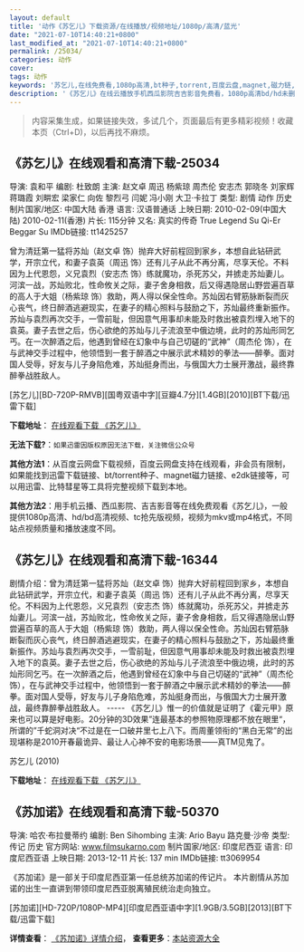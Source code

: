 ```yaml
---
layout: default
title: '动作《苏乞儿》下载资源/在线播放/视频地址/1080p/高清/蓝光'
date: "2021-07-10T14:40:21+0800"
last_modified_at: "2021-07-10T14:40:21+0800"
permalink: /25034/
categories: 动作
cover:
tags: 动作
keywords: '苏乞儿,在线免费看,1080p高清,bt种子,torrent,百度云盘,magnet,磁力链,迅雷下载资源'
description: '《苏乞儿》在线云播放手机西瓜影院吉吉影音免费看，1080p高清bd/hd未删减完整版和tc抢先枪版，mkv/mp4格式，附带bt/torrent种子、magnet/磁力链、百度云盘、网盘资源迅雷下载链接'
---
```


>内容采集生成，如果链接失效，多试几个，页面最后有更多精彩视频！收藏本页（Ctrl+D)，以后再找不麻烦。


## 《苏乞儿》在线观看和高清下载-25034

导演: 袁和平 编剧: 杜致朗 主演: 赵文卓 周迅 杨紫琼 周杰伦 安志杰 郭晓冬 刘家辉 蒋璐霞 刘畊宏 梁家仁 向佐 黎烈弓 闫妮 冯小刚 大卫·卡拉丁 类型: 剧情 动作 历史 制片国家/地区: 中国大陆 香港 语言: 汉语普通话 上映日期: 2010-02-09(中国大陆) 2010-02-11(香港) 片长: 115分钟 又名: 真实的传奇 True Legend Su Qi-Er Beggar Su IMDb链接: tt1425257

曾为清廷第一猛将苏灿（赵文卓 饰）抛弃大好前程回到家乡，本想自此钻研武学，开宗立代，和妻子袁英（周迅 饰）还有儿子从此不再分离，尽享天伦。不料因为上代恩怨，义兄袁烈（安志杰 饰）练就魔功，杀死苏父，并掳走苏灿妻儿。河滨一战，苏灿败北，性命攸关之际，妻子舍身相救，后又得遇隐居山野尝遍百草的高人于大姐（杨紫琼 饰）救助，两人得以保全性命。苏灿因右臂筋脉断裂而灰心丧气，终日醉酒逃避现实，在妻子的精心照料与鼓励之下，苏灿最终重新振作。苏灿与袁烈再次交手，一雪前耻，但因意气用事却未能及时救出被袁烈埋入地下的袁英。妻子去世之后，伤心欲绝的苏灿与儿子流浪至中俄边境，此时的苏灿形同乞丐。在一次醉酒之后，他遇到曾经在幻象中与自己切磋的“武神”（周杰伦 饰），在与武神交手过程中，他领悟到一套于醉酒之中展示武术精妙的拳法——醉拳。面对国人受辱，好友与儿子身陷危难，苏灿挺身而出，与俄国大力士展开激战，最终靠醉拳战胜敌人。


[苏乞儿][BD-720P-RMVB][国粤双语中字][豆瓣4.7分][1.4GB][2010][BT下载/迅雷下载]

**下载地址**： [在线观看下载 《苏乞儿》](https://www.btdx8.com/torrent/true_legend_2010.html) 


**无法下载?**：`如果迅雷因版权原因无法下载，关注微信公众号 `

**其他方法1**：从百度云网盘下载视频，百度云网盘支持在线观看，非会员有限制，如果能找到迅雷下载链接、bt/torrent种子、magnet磁力链接、e2dk链接等，可以用迅雷、比特彗星等工具将完整视频下载到本地。

**其他方法2**：用手机云播、西瓜影院、吉吉影音等在线免费观看《苏乞儿》，一般提供1080p高清、hd/bd高清视频、tc抢先版视频，视频为mkv或mp4格式，不同站点视频质量和播放速度不同。


## 《苏乞儿》在线观看和高清下载-16344

剧情介绍：曾为清廷第一猛将苏灿（赵文卓 饰）抛弃大好前程回到家乡，本想自此钻研武学，开宗立代，和妻子袁英（周迅 饰）还有儿子从此不再分离，尽享天伦。不料因为上代恩怨，义兄袁烈（安志杰 饰）练就魔功，杀死苏父，并掳走苏灿妻儿。河滨一战，苏灿败北，性命攸关之际，妻子舍身相救，后又得遇隐居山野尝遍百草的高人于大姐（杨紫琼 饰）救助，两人得以保全性命。苏灿因右臂筋脉断裂而灰心丧气，终日醉酒逃避现实，在妻子的精心照料与鼓励之下，苏灿最终重新振作。苏灿与袁烈再次交手，一雪前耻，但因意气用事却未能及时救出被袁烈埋入地下的袁英。妻子去世之后，伤心欲绝的苏灿与儿子流浪至中俄边境，此时的苏灿形同乞丐。在一次醉酒之后，他遇到曾经在幻象中与自己切磋的“武神”（周杰伦 饰），在与武神交手过程中，他领悟到一套于醉酒之中展示武术精妙的拳法——醉拳。面对国人受辱，好友与儿子身陷危难，苏灿挺身而出，与俄国大力士展开激战，最终靠醉拳战胜敌人。 ----- 《苏乞儿》惟一的价值就是证明了《霍元甲》原来也可以算是好电影。20分钟的3D效果”连最基本的参照物原理都不放在眼里“，所谓的”千蛇洞对决“不过是在一口破井里七上八下。而周董领衔的“黑白无常”的出现堪称是2010开春最诡异、最让人心神不安的电影场景——真TM见鬼了。


苏乞儿 (2010)

**下载地址**： [在线观看下载 《苏乞儿》](https://www.btbtdy.me/btdy/dy4104.html) 


## 《苏加诺》在线观看和高清下载-50370

导演: 哈农·布拉曼蒂约 编剧: Ben Sihombing 主演: Ario Bayu 路克曼·沙帝 类型: 传记 历史 官方网站: www.filmsukarno.com 制片国家/地区: 印度尼西亚 语言: 印度尼西亚语 上映日期: 2013-12-11 片长: 137 min IMDb链接: tt3069954

《苏加诺》是一部关于印度尼西亚第一任总统苏加诺的传记片。 本片剧情从苏加诺的出生一直讲到带领印度尼西亚脱离殖民统治走向独立。


[苏加诺][HD-720P/1080P-MP4][印度尼西亚语中字][1.9GB/3.5GB][2013][BT下载/迅雷下载]

**详情查看**： [《苏加诺》详情介绍](/movie/50370/)， **查看更多**：[本站资源大全](/movie/t/all/)

